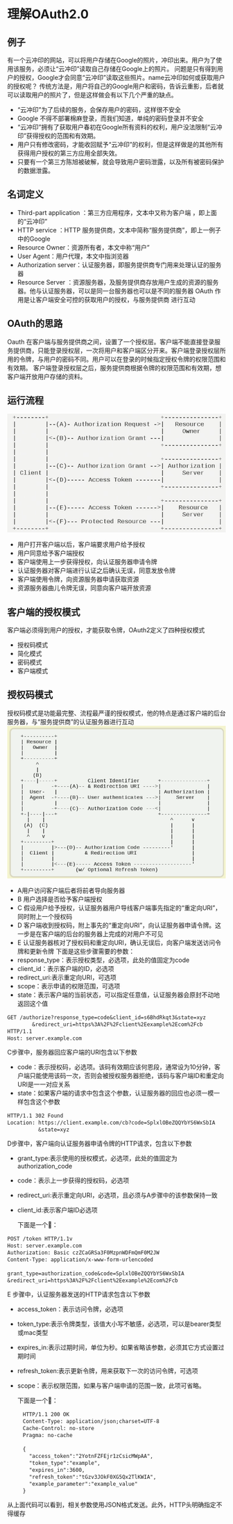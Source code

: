 # 理解OAuth2.0
## 例子
有一个云冲印的网站，可以将用户存储在Google的照片，冲印出来。用户为了使用该服务，必须让“云冲印”读取自己存储在Google上的照片。
问题是只有得到用户的授权，Google才会同意“云冲印”读取这些照片。name云冲印如何或获取用户的授权呢？
传统方法是，用户将自己的Google用户和密码，告诉云重影，后者就可以读取用户的照片了，但是这样做会有以下几个严重的缺点。
- “云冲印”为了后续的服务，会保存用户的密码，这样很不安全
- Google 不得不部署棉麻登录，而我们知道，单纯的密码登录并不安全
- “云冲印”拥有了获取用户春初在Google所有资料的权利，用户没法限制“云冲印”获得授权的范围和有效期。
- 用户只有修改密码，才能收回赋予“云冲印”的权利，但是这样做是的其他所有获得用户授权的第三方应用全部失效。
- 只要有一个第三方陈旭被破解，就会导致用户密码泄露，以及所有被密码保护的数据泄露。

## 名词定义
- Third-part application ：第三方应用程序，文本中又称为客户端 ，即上面的“云冲印”
- HTTP service ：HTTP 服务提供商，文本中简称“服务提供商”，即上一例子中的Google
- Resource Owner：资源所有者，本文中称“用户”
- User Agent：用户代理，本文中指浏览器
- Authorization server：认证服务器，即服务提供商专门用来处理认证的服务器
- Resource Server ：资源服务器，及服务提供商存放用户生成的资源的服务器。他与认证服务器，可以是同一台服务器也可以是不同的服务器
OAuth 作用是让客户端安全可控的获取用户的授权，与服务提供商 进行互动
## OAuth的思路
Oauth 在客户端与服务提供商之间，设置了一个授权层。客户端不能直接登录服务提供商，只能登录授权层，一次将用户和客户端区分开来。客户端登录授权层所用的令牌，与用户的密码不同。用户可以在登录的时候指定授权令牌的权限范围和有效期。
客户端登录授权层之后，服务提供商根据令牌的权限范围和有效期，想客户端开放用户存储的资料。

## 运行流程
![](./pictrue/OAuth流程图.png)
- 用户打开客户端以后，客户端要求用户给予授权
- 用户同意给予客户端授权
- 客户端使用上一步获得授权，向认证服务器申请令牌
- 认证服务器对客户端进行认证之后确认无误，同意发放令牌
- 客户端使用令牌，向资源服务器申请获取资源
- 资源服务器曲儿令牌无误，同意向客户端开放资源
## 客户端的授权模式
客户端必须得到用户的授权，才能获取令牌，OAuth2定义了四种授权模式
- 授权码模式
- 简化模式
- 密码模式
- 客户端模式

## 授权码模式
授权码模式是功能最完整、流程最严谨的授权模式，他的特点是通过客户端的后台服务器，与“服务提供商”的认证服务器进行互动
![](./pictrue/授权码模式.png)
- A用户访问客户端后者将前者导向服务器
- B 用户选择是否给予客户端授权
- C 假设用户给予授权，认证服务器用户导线客户端事先指定的“重定向URI”，同时附上一个授权码
- D 客户端收到授权码，附上事先的“重定向URI”，向认证服务器申请令牌。这一步是在客户端的后台的服务器上完成的对用户不可见
- E 认证服务器核对了授权码和重定向URI，确认无误后，向客户端发送访问令牌和更新令牌
下面是这些步骤需要的参数：
- response_type：表示授权类型，必选项，此处的值固定为code
- client_id：表示客户端的ID，必选项
- redirect_uri:表示重定向URI，可选项
- scope：表示申请的权限范围，可选项
- state：表示客户端的当前状态，可以指定任意值，认证服务器会原封不动地返回这个值

```
GET /authorize?response_type=code&client_id=s6BhdRkqt3&state=xyz
        &redirect_uri=https%3A%2F%2Fclient%2Eexample%2Ecom%2Fcb HTTP/1.1
Host: server.example.com
```
C步骤中，服务器回应客户端的URI包含以下参数
- code：表示授权码，必选项。该码有效期应该何恩段，通常设为10分钟，客户端只能使用该码一次，否则会被授权服务器拒绝，该码与客户端ID和重定向URI是一一对应关系
- state：如果客户端的请求中包含这个参数，认证服务器的回应也必须一模一样包含这个参数
```
HTTP/1.1 302 Found
Location: https://client.example.com/cb?code=SplxlOBeZQQYbYS6WxSbIA
          &state=xyz
```
D步骤中，客户端向认证服务器申请令牌的HTTP请求，包含以下参数
- grant_type:表示使用的授权模式，必选项，此处的值固定为authorization_code
- code：表示上一步获得的授权码，必选项
- redirect_uri:表示重定向URI，必选项，且必须与A步骤中的该参数保持一致
- client_id:表示客户端ID必选项

	下面是一个🌰：
```
POST /token HTTP/1.1v
Host: server.example.com
Authorization: Basic czZCaGRSa3F0MzpnWDFmQmF0M2JW
Content-Type: application/x-www-form-urlencoded

grant_type=authorization_code&code=SplxlOBeZQQYbYS6WxSbIA
&redirect_uri=https%3A%2F%2Fclient%2Eexample%2Ecom%2Fcb
```
E 步骤中，认证服务器发送的HTTP请求包含以下参数
- access_token：表示访问令牌，必选项
- token_type:表示令牌类型，该值大小写不敏感，必选项，可以是bearer类型或mac类型
- expires_in:表示过期时间，单位为秒。如果省略该参数，必须其它方式设置过期时间
- refresh_token:表示更新令牌，用来获取下一次的访问令牌，可选项
- scope：表示权限范围，如果与客户端申请的范围一致，此项可省略。

	下面是一个🌰：
```
     HTTP/1.1 200 OK
     Content-Type: application/json;charset=UTF-8
     Cache-Control: no-store
     Pragma: no-cache

     {
       "access_token":"2YotnFZFEjr1zCsicMWpAA",
       "token_type":"example",
       "expires_in":3600,
       "refresh_token":"tGzv3JOkF0XG5Qx2TlKWIA",
       "example_parameter":"example_value"
     }
```
从上面代码可以看到，相关参数使用JSON格式发送。此外，HTTP头明确指定不得缓存
